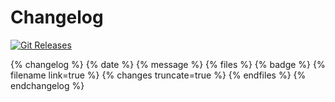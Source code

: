 # Changelog

[![Git Releases](https://img.shields.io/github/release/mojaloop/mojaloop-specification.svg?style=flat)](https://github.com/mojaloop/mojaloop-specification/releases)

{% changelog %}
    {% date %}
    {% message %}
    {% files %}
        {% badge %}
        {% filename link=true %}
        {% changes truncate=true %}
    {% endfiles %}
{% endchangelog %}
